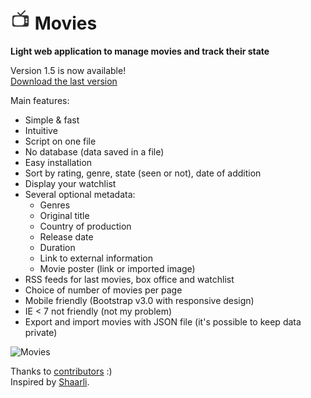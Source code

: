 # ![Movies](https://raw.githubusercontent.com/Devenet/Movies/master/assets/icon/favicon.png) Movies

__Light web application to manage movies and track their state__  



Version 1.5 is now available!  
[Download the last version](https://github.com/Devenet/Movies/releases)


Main features:  
- Simple & fast
- Intuitive
- Script on one file
- No database (data saved in a file)
- Easy installation
- Sort by rating, genre, state (seen or not), date of addition
- Display your watchlist
- Several optional metadata:
  - Genres
  - Original title
  - Country of production
  - Release date
  - Duration
  - Link to external information
  - Movie poster (link or imported image)
- RSS feeds for last movies, box office and watchlist
- Choice of number of movies per page
- Mobile friendly (Bootstrap v3.0 with responsive design)
- IE < 7 not friendly (not my problem)
- Export and import movies with JSON file (it's possible to keep data private)

![Movies](https://raw.github.com/Devenet/Movies/master/Movies.jpg)



Thanks to [contributors](https://github.com/Devenet/Movies/graphs/contributors) :)  
Inspired by [Shaarli](https://github.com/sebsauvage/Shaarli).
